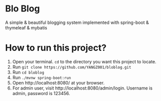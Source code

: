 # Blo Blog
A simple & beautiful blogging system implemented with spring-boot & thymeleaf & mybatis

# How to run this project?
1. Open your terminal. `cd` to the directory you want this project to locate.
2. Run `git clone https://github.com/YANGZ001/bloblog.git`
3. Run `cd bloblog`
4. Run `./mvnw spring-boot:run`
5. Open http://localhost:8080/ at your browser.
6. For admin user, visit http://localhost:8080/admin/login. Username is admin, password is 123456.